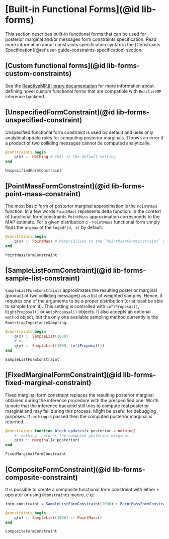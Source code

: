 # [Built-in Functional Forms](@id lib-forms)

This section describes built-in functional forms that can be used for posterior marginal and/or messages form constraints specification. Read more information about constraints specification syntax in the [Constraints Specification](@ref user-guide-constraints-specification) section.

## [Custom functional forms](@id lib-forms-custom-constraints)

See the [ReactiveMP.jl library documentation](https://biaslab.github.io/ReactiveMP.jl/stable/) for more information about defining novel custom functional forms that are compatible with `ReactiveMP` inference backend.

## [UnspecifiedFormConstraint](@id lib-forms-unspecified-constraint)

Unspecified functional form constraint is used by default and uses only analytical update rules for computing posterior marginals. Throws an error if a product of two colliding messages cannot be computed analytically.

```julia
@constraints begin 
    q(x) :: Nothing # This is the default setting
end
```

```@docs
UnspecifiedFormConstraint
```

## [PointMassFormConstraint](@id lib-forms-point-mass-constraint)

The most basic form of posterior marginal approximation is the `PointMass` function. In a few words `PointMass` represents delta function. In the context of functional form constraints `PointMass` approximation corresponds to the MAP estimate. For a given distribution `d` - `PointMass` functional form simply finds the `argmax` of the `logpdf(d, x)` by default. 

```julia
@constraints begin 
    q(x) :: PointMass # Materializes to the `PointMassFormConstraint` object
end
```

```@docs 
PointMassFormConstraint
```

## [SampleListFormConstraint](@id lib-forms-sample-list-constraint)

`SampleListFormConstraints` approximates the resulting posterior marginal (product of two colliding messages) as a list of weighted samples. Hence, it requires one of the arguments to be a proper distribution (or at least be able to sample from it). This setting is controlled with `LeftProposal()`, `RightProposal()` or `AutoProposal()` objects. It also accepts an optional `method` object, but the only one available sampling method currently is the `BootstrapImportanceSampling`.

```julia
@constraints begin 
    q(x) :: SampleList(1000)
    # or 
    q(y) :: SampleList(1000, LeftProposal())
end
```

```@docs 
SampleListFormConstraint
```

## [FixedMarginalFormConstraint](@id lib-forms-fixed-marginal-constraint)

Fixed marginal form constraint replaces the resulting posterior marginal obtained during the inference procedure with the prespecified one. Worth to note that the inference backend still tries to compute real posterior marginal and may fail during this process. Might be useful for debugging purposes. If `nothing` is passed then the computed posterior marginal is returned.

```julia
@constraints function block_updates(x_posterior = nothing) 
    # `nothing` returns the computed posterior marginal
    q(x) :: Marginal(x_posterior)
end
```

```@docs 
FixedMarginalFormConstraint
```

## [CompositeFormConstraint](@id lib-forms-composite-constraint)

It is possible to create a composite functional form constraint with either `+` operator or using `@constraints` macro, e.g:

```julia
form_constraint = SampleListFormConstraint(1000) + PointMassFormConstraint()
```

```julia
@constraints begin 
    q(x) :: SampleList(1000) :: PointMass()
end
```

```@docs
CompositeFormConstraint
```